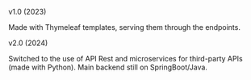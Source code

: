 v1.0 (2023)

Made with Thymeleaf templates, serving them through the endpoints.

v2.0 (2024)

Switched to the use of API Rest and microservices for third-party APIs (made with Python). Main backend still on SpringBoot/Java.

